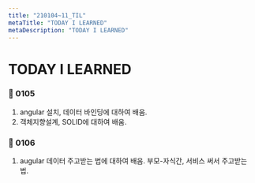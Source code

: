 ```yaml
---
title: "210104~11_TIL"
metaTitle: "TODAY I LEARNED"
metaDescription: "TODAY I LEARNED"
---
```


# TODAY I LEARNED

### 🍒 0105

1. angular 설치, 데이터 바인딩에 대하여 배움.
2. 객체지향설계, SOLID에 대하여 배움.

### 🍒 0106

1. augular 데이터 주고받는 법에 대하여 배움. 부모-자식간, 서비스 써서 주고받는 법.





